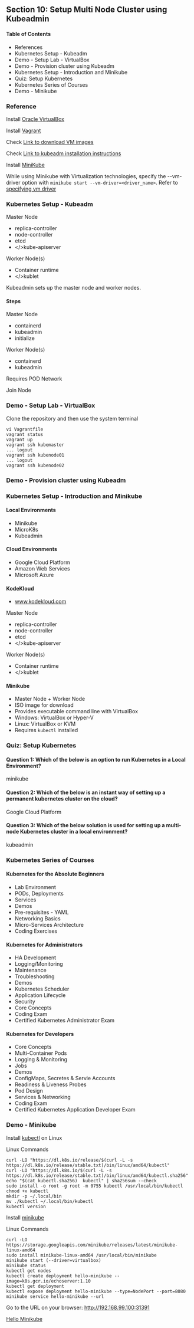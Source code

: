 ## Section 10: Setup Multi Node Cluster using Kubeadmin

#### Table of Contents
- References
- Kubernetes Setup - Kubeadm
- Demo - Setup Lab - VirtualBox
- Demo - Provision cluster using Kubeadm
- Kubernetes Setup - Introduction and Minikube
- Quiz: Setup Kubernetes
- Kubernetes Series of Courses
- Demo - Minikube


### Reference

Install [Oracle VirtualBox](https://www.virtualbox.org/)

Install [Vagrant](https://www.vagrantup.com/)

Check [Link to download VM images](http://osboxes.org/)

Check [Link to kubeadm installation instructions](https://kubernetes.io/docs/setup/independent/install-kubeadm/)

Install [MiniKube](https://kubernetes.io/docs/tasks/tools/install-minikube/)

While using Minikube with  Virtualization technologies, specify the --vm-driver option with `minikube start --vm-driver=<driver_name>`. Refer to [specifying vm driver](https://kubernetes.io/docs/setup/learning-environment/minikube/#specifying-the-vm-driver)



### Kubernetes Setup - Kubeadm

Master Node
- replica-controller
- node-controller
- etcd
- </>kube-apiserver

Worker Node(s)
- Container runtime
- </>kublet

Kubeadmin sets up the master node and worker nodes.

#### Steps
Master Node
- containerd
- kubeadmin
- initialize

Worker Node(s)
- containerd
- kubeadmin

Requires POD Network

Join Node



### Demo - Setup Lab - VirtualBox

Clone the repository and then use the system terminal
```
vi Vagrantfile
vagrant status
vagrant up
vagrant ssh kubemaster
... logout
vagrant ssh kubenode01
... logout
vagrant ssh kubenode02
```


### Demo - Provision cluster using Kubeadm



### Kubernetes Setup - Introduction and Minikube

#### Local Environments
- Minikube
- MicroK8s
- Kubeadmin

#### Cloud Environments
- Google Cloud Platform
- Amazon Web Services
- Microsoft Azure

#### KodeKloud
- www.kodekloud.com

Master Node
- replica-controller
- node-controller
- etcd
- </>kube-apiserver

Worker Node(s)
- Container runtime
- </>kublet

#### Minikube
- Master Node + Worker Node
- ISO image for download
- Provides executable command line with VirtualBox
- Windows: VirtualBox or Hyper-V
- Linux: VirtualBox or KVM
- Requires `kubectl` installed



### Quiz: Setup Kubernetes

#### Question 1: Which of the below is an option to run Kubernetes in a Local Environment?
minikube

#### Question 2: Which of the below is an instant way of setting up a permanent kubernetes cluster on the cloud?
Google Cloud Platform

#### Question 3: Which of the below solution is used for setting up a multi-node Kubernetes cluster in a local environment?
kubeadmin



### Kubernetes Series of Courses

#### Kubernetes for the Absolute Beginners
- Lab Environment
- PODs, Deployments
- Services
- Demos
- Pre-requisites - YAML
- Networking Basics
- Micro-Services Architecture
- Coding Exercises


#### Kubernetes for Administrators
- HA Development
- Logging/Monitoring
- Maintenance
- Troubleshooting
- Demos
- Kubernetes Scheduler
- Application Lifecycle
- Security
- Core Concepts
- Coding Exam
- Certified Kubernetes Administrator Exam

#### Kubernetes for Developers
- Core Concepts
- Multi-Container Pods
- Logging & Monitoring
- Jobs
- Demos
- ConfigMaps, Secretes & Servie Accounts
- Readiness & Liveness Probes
- Pod Design
- Services & Networking
- Coding Exam
- Certified Kubernetes Application Developer Exam


### Demo - Minikube

Install [kubectl](https://kubernetes.io/docs/tasks/tools/install-kubectl-linux/) on Linux

Linux Commands
```
curl -LO "https://dl.k8s.io/release/$(curl -L -s https://dl.k8s.io/release/stable.txt)/bin/linux/amd64/kubectl"
curl -LO "https://dl.k8s.io/$(curl -L -s https://dl.k8s.io/release/stable.txt)/bin/linux/amd64/kubectl.sha256"
echo "$(cat kubectl.sha256)  kubectl" | sha256sum --check
sudo install -o root -g root -m 0755 kubectl /usr/local/bin/kubectl
chmod +x kubectl
mkdir -p ~/.local/bin
mv ./kubectl ~/.local/bin/kubectl
kubectl version 
```

Install [minikube](https://minikube.sigs.k8s.io/docs/start/)

Linux Commands
```
curl -LO https://storage.googleapis.com/minikube/releases/latest/minikube-linux-amd64
sudo install minikube-linux-amd64 /usr/local/bin/minikube
minikube start (--driver=virtualbox)
minikube status
kubectl get nodes
kubectl create deployment hello-minikube --image=k8s.gcr.io/echoserver:1.10
kubectl get deployment
kubectl expose deployment hello-minikube --type=NodePort --port=8080
minikube service hello-minikube --url
```

Go to the URL on your browser: http://192.168.99.100:31391

[Hello Minikube ](https://kubernetes.io/docs/tutorials/hello-minikube/)